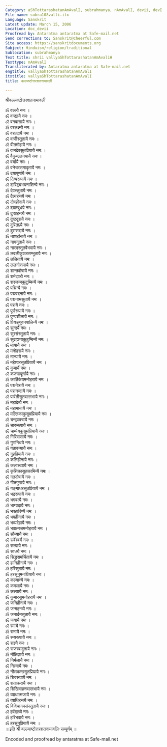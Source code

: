 ```yaml
---
Category: aShTottarashatanAmAvalI, subrahmanya, nAmAvalI, devii, devI
File name: subra108valli.itx
Language: Sanskrit
Latest update: March 15, 2006
Location: doc_devii
Proofread by: Antaratma antaratma at Safe-mail.net
Send corrections to: Sanskrit@cheerful.com
Site access: https://sanskritdocuments.org
Subject: Hinduism/religion/traditional
Sublocation: subrahmanya
Text title: shrii vallyaShTottarashatanAmAvaliH
Texttype: nAmAvalI
Transliterated by: Antaratma antaratma at Safe-mail.net
engtitle: vallyaShTottarashatanAmAvalI
itxtitle: vallyaShTottarashatanAmAvalI
title: वल्ल्यष्टोत्तरशतनामावली

---
```

  
 श्रीवल्ल्यष्टोत्तरशतनामावली   
  
ॐ वल्ल्यै नमः ।  
ॐ वन्द्यायै नमः ।  
ॐ वनवासायै नमः ।  
ॐ वरलक्ष्म्यै नमः ।  
ॐ वरप्रदायै नमः ।  
ॐ वाणीस्तुतायै नमः ।  
ॐ वीतमोहायै नमः ।  
ॐ वामदेवसुतप्रियायै नमः ।  
ॐ वैकुण्ठतनयायै नमः ।  
ॐ वर्यायै नमः ।  
ॐ वनेचरसमादृतायै नमः ।  
ॐ दयापूर्णायै नमः ।  
ॐ दिव्यरूपायै नमः ।  
ॐ दारिद्र्यभयनाशिन्यै नमः ।  
ॐ देवस्तुतायै नमः ।  
ॐ दैत्यहन्त्र्यै नमः ।  
ॐ दोषहीनायै नमः ।  
ॐ दयाम्बुधये नमः ।  
ॐ दुःखहन्त्र्यै नमः ।  
ॐ दुष्टदूरायै नमः ।  
ॐ दुरितघ्न्यै नमः ।  
ॐ दुरासदायै नमः ।  
ॐ नाशहीनायै नमः ।  
ॐ नागनुतायै नमः ।  
ॐ नारदस्तुतवैभवायै नमः ।  
ॐ लवलीकुञ्जसम्भूतायै नमः ।  
ॐ ललितायै नमः ।  
ॐ ललनोत्तमायै नमः ।  
ॐ शान्तदोषायै नमः ।  
ॐ शर्मदात्र्यै नमः ।  
ॐ शरजन्मकुटुम्बिन्यै नमः ।  
ॐ पद्मिन्यै नमः ।  
ॐ पद्मवदनायै नमः ।  
ॐ पद्मनाभसुतायै नमः ।  
ॐ परायै नमः ।  
ॐ पूर्णरूपायै नमः ।  
ॐ पुण्यशीलायै नमः ।  
ॐ प्रियङ्गुवनपालिन्यै नमः ।  
ॐ सुन्दर्यै नमः ।  
ॐ सुरसंस्तुतायै नमः ।  
ॐ सुब्रह्मण्यकुटुम्बिन्यै नमः ।  
ॐ मायायै नमः ।  
ॐ मनोहरायै नमः ।  
ॐ मान्यायै नमः ।  
ॐ महेश्वरसुतप्रियायै नमः ।  
ॐ कुमार्यै नमः ।  
ॐ करुणापूर्णायै नमः ।  
ॐ कार्तिकेयमनोहरायै नमः ।  
ॐ पद्मनेत्रायै नमः ।  
ॐ परानन्दायै नमः ।  
ॐ पार्वतीसुतवल्लभायै नमः ।  
ॐ महादेव्यै नमः ।  
ॐ महामायायै नमः ।  
ॐ मल्लिकाकुसुमप्रियायै नमः ।  
ॐ चन्द्रवक्त्रायै नमः ।  
ॐ चारुरूपायै नमः ।  
ॐ चाम्पेयकुसुमप्रियायै नमः ।  
ॐ गिरिवासायै नमः ।  
ॐ गुणनिधये नमः ।  
ॐ गतावन्यायै नमः ।  
ॐ गुहप्रियायै नमः ।  
ॐ कलिहीनायै नमः ।  
ॐ कलारूपायै नमः ।  
ॐ कृत्तिकासुतकामिन्यै नमः ।  
ॐ गतदोषायै नमः ।  
ॐ गीतगुणायै नमः ।  
ॐ गङ्गाधरसुतप्रियायै नमः ।  
ॐ भद्ररूपायै नमः ।  
ॐ भगवत्यै नमः ।  
ॐ भाग्यदायै नमः ।  
ॐ भवहारिण्यै नमः ।  
ॐ भवहीनायै नमः ।  
ॐ भव्यदेहायै नमः ।  
ॐ भवात्मजमनोहरायै नमः ।  
ॐ सौम्यायै नमः ।  
ॐ सर्वेश्वर्यै नमः ।  
ॐ सत्यायै नमः ।  
ॐ साध्व्यै नमः ।  
ॐ सिद्धसमर्चितायै नमः ।  
ॐ हानिहीनायै नमः ।  
ॐ हरिसुतायै नमः ।  
ॐ हरसूनुमनःप्रियायै नमः ।  
ॐ कल्याण्यै नमः ।  
ॐ कमलायै नमः ।  
ॐ कल्यायै नमः ।  
ॐ कुमारसुमनोहरायै नमः ।  
ॐ जनिहीनायै नमः ।  
ॐ जन्महन्त्र्यै नमः ।  
ॐ जनार्दनसुतायै नमः ।  
ॐ जयायै नमः ।  
ॐ रमायै नमः ।  
ॐ रामायै नमः ।  
ॐ रम्यरूपायै नमः ।  
ॐ राज्ञ्यै नमः ।  
ॐ राजरवादृतायै नमः ।  
ॐ नीतिज्ञायै नमः ।  
ॐ निर्मलायै नमः ।  
ॐ नित्यायै नमः ।  
ॐ नीलकण्ठसुतप्रियायै नमः ।  
ॐ शिवरूपायै नमः ।  
ॐ शताकरायै नमः ।  
ॐ शिखिवाहनवल्लभायै नमः ।  
ॐ व्याधात्मजायै नमः ।  
ॐ व्याधिहन्त्र्यै नमः ।  
ॐ विविधागमसंस्तुतायै नमः ।  
ॐ हर्षदात्र्यै नमः ।  
ॐ हरिभवायै नमः ।  
ॐ हरसूनुप्रियायै नमः ।  
॥ इति श्री वल्ल्याष्टोत्तरशतनामावलिः सम्पूर्णम् ॥  
  
  
  
  
  
Encoded and proofread by antaratma at Safe-mail.net  
  
